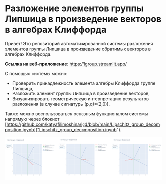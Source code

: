 # Разложение элементов группы Липшица в произведение векторов в алгебрах Клиффорда

Привет! Это репозиторий автоматизированной системы разложения элементов группы Липшица в произведение обратимых векторов в алгебрах Клиффорда.

**Ссылка на веб-приложение**: https://lgroup.streamlit.app/

С помощью системы можно:
* Проверить принадлежность элемента алгебры Клиффорда группе Липшица,
* Разложить элемент группы Липшица в произведение векторов,
* Визуализировать геометрическую интерпретацию результатов разложения (в случае сигнатуры (p,q)=(2,0)).

Также можно воспользоваться основным функционалом системы напрямую через блокнот [https://github.com/katyafilimoshina/lgd/blob/main/Lipschitz_group_decomposition.ipynb]("Lipschitz_group_decomposition.ipynb").


![Пример визуализации композиции отражений, выполненной системой](/im1_lgd.png "Пример визуализации композиции отражений")
